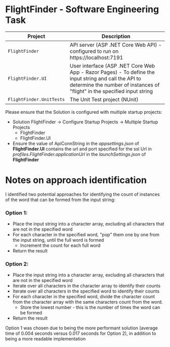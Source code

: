 # FlightFinder -  Software Engineering Task

| Project                     | Description |
| --------------------------- | ----------- |
| `FlightFinder`              | API server (ASP .NET Core Web API) - configured to run on https://localhost:7191 |
| `FlightFinder.UI`           | User interface (ASP .NET Core Web App - Razor Pages) - To define the input string and call the API to determine the number of instances of "flight" in the specified input string |
| `FlightFinder.UnitTests`    | The Unit Test project (NUnit) |

Please ensure that the Solution is configured with multiple startup projects:
- Solution FlightFinder → Configure Startup Projects → Multiple Startup Projects
  - FlightFinder
  - FlightFinder.UI
- Ensure the value of ApiConnString in the *appsettings.json* of **FlightFinder.UI** contains the url and port specified for the ssl Url in *profiles.FlightFinder.applicationUrl* in the *launchSettings.json* of **FlightFinder**

# **Notes on approach identification**
I identified two potential approaches for identifying the count of instances of the word that can be formed from the input string:
### Option 1:
- Place the input string into a character array, excluding all characters that are not in the specified word
- For each character in the specified word, "pop" them one by one from the input string, until the full word is formed
  - Increment the count for each full word
- Return the result
### Option 2:
- Place the input string into a character array, excluding all characters that are not in the specified word
- Iterate over all characters in the character array to identify their counts
- Iterate over all characters in the specified word to identify their counts
- For each character in the specified word, divide the character count from the character array with the same characters count from the word.
  - Store the lowest number - this is the number of times the word can be formed
- Return the result

Option 1 was chosen due to being the more performant solution (average time of 0.004 seconds versus 0.017 seconds for Option 2), in addition to being a more readable implementation